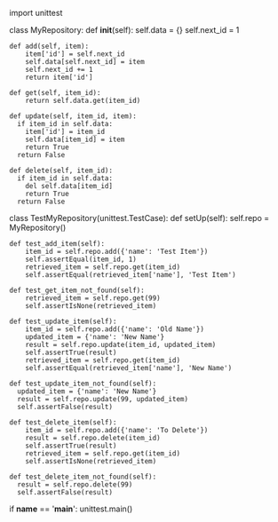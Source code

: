 import unittest

class MyRepository:
    def __init__(self):
        self.data = {}
        self.next_id = 1

    def add(self, item):
        item['id'] = self.next_id
        self.data[self.next_id] = item
        self.next_id += 1
        return item['id']
    
    def get(self, item_id):
        return self.data.get(item_id)
    
    def update(self, item_id, item):
      if item_id in self.data:
        item['id'] = item_id
        self.data[item_id] = item
        return True
      return False

    def delete(self, item_id):
      if item_id in self.data:
        del self.data[item_id]
        return True
      return False

class TestMyRepository(unittest.TestCase):
    def setUp(self):
        self.repo = MyRepository()
    
    def test_add_item(self):
        item_id = self.repo.add({'name': 'Test Item'})
        self.assertEqual(item_id, 1)
        retrieved_item = self.repo.get(item_id)
        self.assertEqual(retrieved_item['name'], 'Test Item')
    
    def test_get_item_not_found(self):
        retrieved_item = self.repo.get(99)
        self.assertIsNone(retrieved_item)

    def test_update_item(self):
        item_id = self.repo.add({'name': 'Old Name'})
        updated_item = {'name': 'New Name'}
        result = self.repo.update(item_id, updated_item)
        self.assertTrue(result)
        retrieved_item = self.repo.get(item_id)
        self.assertEqual(retrieved_item['name'], 'New Name')
    
    def test_update_item_not_found(self):
      updated_item = {'name': 'New Name'}
      result = self.repo.update(99, updated_item)
      self.assertFalse(result)

    def test_delete_item(self):
        item_id = self.repo.add({'name': 'To Delete'})
        result = self.repo.delete(item_id)
        self.assertTrue(result)
        retrieved_item = self.repo.get(item_id)
        self.assertIsNone(retrieved_item)

    def test_delete_item_not_found(self):
      result = self.repo.delete(99)
      self.assertFalse(result)

if __name__ == '__main__':
    unittest.main()
